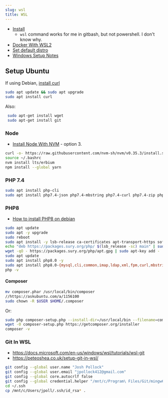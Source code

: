 ```yaml
---
slug: wsl
title: WSL
---
```


- [Install](https://docs.microsoft.com/en-us/windows/wsl/install-win10)
  - `wsl` command works for me in gitbash, but not powershell. I don't know why.
- [Docker With WSL2](https://docs.docker.com/docker-for-windows/wsl/)
- [Set default distro](https://winaero.com/set-default-wsl-linux-distro-windows-10/)
- [Windows Setup Notes](https://gist.github.com/Shelob9/0620208624d5d6fc62132f4b967df9c7)
  
## Setup Ubuntu

If using Debian, [install curl](https://www.cyberciti.biz/faq/howto-install-curl-command-on-debian-linux-using-apt-get/?__cf_chl_captcha_tk__=pmd_D_G0leeI9u751e9GZ34jC959kJTKWNYGSuWeIsLEESk-1629324863-0-gqNtZGzNAzujcnBszQj9)

```sh
sudo apt update && sudo apt upgrade
sudo apt install curl
```

Also: 

```sh
 sudo apt-get install wget
 sudo apt-get install git
```
### Node

- [Install Node With NVM](https://www.digitalocean.com/community/tutorials/how-to-install-node-js-on-ubuntu-20-04) - option 3.

```sh
curl -o- https://raw.githubusercontent.com/nvm-sh/nvm/v0.35.3/install.sh | bash
source ~/.bashrc
nvm install lts/erbium
npm install --global yarn
```

### PHP 7.4

```sh
sudo apt install php-cli
sudo apt install php7.4-json php7.4-mbstring php7.4-curl php7.4-zip php-simplexml

```

### PHP8
- [How to install PHP8 on debian](https://computingforgeeks.com/how-to-install-php-on-debian-linux/)

```sh
sudo apt update
sudo apt -y upgrade
sudo reboot
sudo apt install -y lsb-release ca-certificates apt-transport-https software-properties-common
echo "deb https://packages.sury.org/php/ $(lsb_release -sc) main" | sudo tee /etc/apt/sources.list.d/sury-php.list
wget -qO - https://packages.sury.org/php/apt.gpg | sudo apt-key add -
sudo apt update
sudo apt install php8.0 -y
sudo apt install php8.0-{mysql,cli,common,imap,ldap,xml,fpm,curl,mbstring,zip}
php -v

```

#### Composer

```sh
mv composer.phar /usr/local/bin/composer
//https://askubuntu.com/a/1156100
sudo chown -R $USER $HOME/.composer
```

Or:

```sh
sudo php composer-setup.php --install-dir=/usr/local/bin --filename=composer
wget -O composer-setup.php https://getcomposer.org/installer
composer -v
```

### Git In WSL

- https://docs.microsoft.com/en-us/windows/wsl/tutorials/wsl-git
- https://peteoshea.co.uk/setup-git-in-wsl/

```sh
git config --global user.name "Josh Pollock"
git config --global user.email "jpollock412@gmail.com"
git config --global core.autocrlf false
git config --global credential.helper "/mnt/c/Program\ Files/Git/mingw64/libexec/git-core/git-credential-manager.exe"
cd ~/.ssh
cp /mnt/c/Users/jpoll/.ssh/id_rsa* .

```
